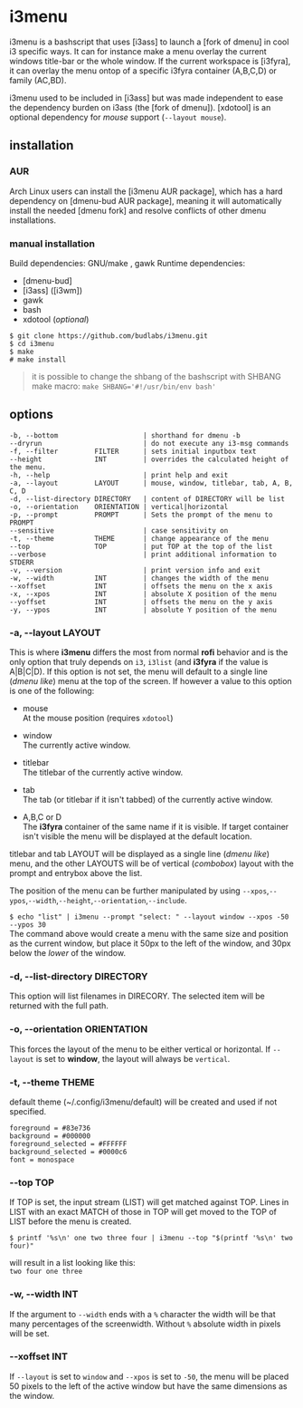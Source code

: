 # i3menu

i3menu is a bashscript that uses [i3ass] to launch a
[fork of dmenu] in cool i3 specific ways. It can
for instance make a menu overlay the current
windows title-bar or the whole window. If the current
workspace is [i3fyra], it can overlay the menu ontop
of a specific i3fyra container (A,B,C,D) or family (AC,BD).

i3menu used to be included in [i3ass] but was made
independent to ease the dependency burden on
i3ass (the [fork of dmenu]). [xdotool] is an optional
dependency for *mouse* support (`--layout mouse`).

## installation

### AUR

Arch Linux users can install the [i3menu AUR package],
which has a hard dependency on [dmenu-bud AUR package], 
meaning it will automatically install the needed [dmenu fork]
and resolve conflicts of other dmenu installations.

### manual installation

Build dependencies: GNU/make , gawk
Runtime dependencies: 
  - [dmenu-bud]
  - [i3ass] ([i3wm])
  - gawk
  - bash
  - xdotool (*optional*)

``` text
$ git clone https://github.com/budlabs/i3menu.git
$ cd i3menu
$ make
# make install
```

> it is possible to change the shbang of the bashscript
> with SHBANG make macro: `make SHBANG='#!/usr/bin/env bash'`


## options

```
-b, --bottom                     | shorthand for dmenu -b 
--dryrun                         | do not execute any i3-msg commands  
-f, --filter         FILTER      | sets initial inputbox text
--height             INT         | overrides the calculated height of the menu.  
-h, --help                       | print help and exit  
-a, --layout         LAYOUT      | mouse, window, titlebar, tab, A, B, C, D  
-d, --list-directory DIRECTORY   | content of DIRECTORY will be list  
-o, --orientation    ORIENTATION | vertical|horizontal  
-p, --prompt         PROMPT      | Sets the prompt of the menu to PROMPT 
--sensitive                      | case sensitivity on  
-t, --theme          THEME       | change appearance of the menu  
--top                TOP         | put TOP at the top of the list  
--verbose                        | print additional information to STDERR 
-v, --version                    | print version info and exit  
-w, --width          INT         | changes the width of the menu  
--xoffset            INT         | offsets the menu on the x axis  
-x, --xpos           INT         | absolute X position of the menu  
--yoffset            INT         | offsets the menu on the y axis   
-y, --ypos           INT         | absolute Y position of the menu  
```  

### -a, --layout         LAYOUT      

This is where **i3menu** differs the most from normal **rofi** behavior and is the only option that truly depends on `i3`, `i3list` (and **i3fyra** if the value is A|B|C|D). If this option is not set, the menu will default to a single line (*dmenu like*) menu at the top of the screen. If however a value to this option is one of the following:  

- mouse       
  At the mouse position (requires `xdotool`)

- window      
  The currently active window.

- titlebar    
  The titlebar of the currently active window.

- tab         
  The tab (or titlebar if it isn't tabbed) of the currently active window.

- A,B,C or D  
  The **i3fyra** container of the same name if it is visible. If target container isn't visible the menu will be displayed at the default location.


titlebar and tab LAYOUT will be displayed as a single line (*dmenu like*) menu, and the other LAYOUTS will be of vertical (*combobox*) layout with the prompt and entrybox above the list.  

The position of the menu can be further manipulated by using `--xpos`,`--ypos`,`--width`,`--height`,`--orientation`,`--include`.  

`$ echo "list" | i3menu --prompt "select: " --layout window --xpos -50 --ypos 30`  
The command above would create a menu with the same size and position as the current window, but place it 50px to the left of the window, and 30px below the *lower* of the window.

### -d, --list-directory DIRECTORY   

This option will list filenames in DIRECORY. The
selected item will be returned with the full path.

### -o, --orientation    ORIENTATION 

This forces the layout of the menu to be either vertical or horizontal. If `--layout` is set to **window**, the layout will always be `vertical`.


### -t, --theme          THEME       

default theme (~/.config/i3menu/default) will be
created and used if not specified.

    foreground = #83e736
    background = #000000
    foreground_selected = #FFFFFF
    background_selected = #0000c6
    font = monospace

### --top                TOP         

If TOP is set, the input stream (LIST) will get matched against TOP.
Lines in LIST with an exact MATCH of those in TOP will get moved to the TOP of LIST before the menu is created.

`$ printf '%s\n' one two three four | i3menu --top "$(printf '%s\n' two four)"`  

will result in a list looking like this:  
`two four one three`

### -w, --width          INT         

If the argument to `--width` ends with a `%`
character the width will be that many percentages
of the screenwidth. Without `%` absolute width in
pixels will be set.

### --xoffset            INT         

If `--layout` is set to `window` and `--xpos`
is set to `-50`, the menu will be placed 50 pixels
to the left of the active window but have the same
dimensions as the window.


